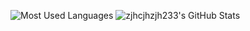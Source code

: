 ![Most Used Languages](https://github-readme-stats.vercel.app/api/top-langs/?username=zjhcjhzjh233&layout=compact)
![zjhcjhzjh233's GitHub Stats](https://github-readme-stats.vercel.app/api?count_private=true&username=zjhcjhzjh233&show_icons=true&theme=dark)
